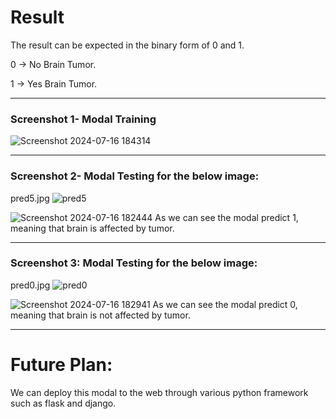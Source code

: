 # Result
The result can be expected in the binary form of 0 and 1.

0 -> No Brain Tumor.

1 -> Yes Brain Tumor.

--------------------
### Screenshot 1- Modal Training
![Screenshot 2024-07-16 184314](https://github.com/user-attachments/assets/ab16a6c4-331c-4ff3-a368-2653a6d29846)

-------------------

### Screenshot 2- Modal Testing for the below image:
pred5.jpg
![pred5](https://github.com/user-attachments/assets/ababe149-60a8-43f2-b1a5-e8e2d43a76fa)


![Screenshot 2024-07-16 182444](https://github.com/user-attachments/assets/0204b04d-d624-4e4a-8b56-ad63f6e67bb9)
As we can see the modal predict 1, meaning that brain is affected by tumor.

-------------------

### Screenshot 3: Modal Testing for the below image:
pred0.jpg
![pred0](https://github.com/user-attachments/assets/3eb2fd59-825b-4a8e-971a-bd9ca579956f)


![Screenshot 2024-07-16 182941](https://github.com/user-attachments/assets/1d668ba9-85d0-42c0-8c9f-cd4923f04450)
As we can see the modal predict 0, meaning that brain is not affected by tumor.

-------------------

# Future Plan:
We can deploy this modal to the web through various python framework such as flask and django.
